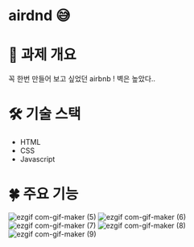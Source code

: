 # airdnd 😅


# 📑 과제 개요

꼭 한번 만들어 보고 싶었던 airbnb ! 벽은 높았다..

# 🛠 기술 스택

- HTML
- CSS
- Javascript

# 🍀 주요 기능

![ezgif com-gif-maker (5)](https://user-images.githubusercontent.com/96774661/163691199-324c8923-2939-4119-bfe5-b925e6098a81.gif)
![ezgif com-gif-maker (6)](https://user-images.githubusercontent.com/96774661/163691202-194c8114-149a-43e3-9a75-116447aa5af6.gif)
![ezgif com-gif-maker (7)](https://user-images.githubusercontent.com/96774661/163691204-41dc87c3-89f6-4cbf-9f18-64cf71b32ce0.gif)
![ezgif com-gif-maker (8)](https://user-images.githubusercontent.com/96774661/163691205-03cb3a2d-afd7-46c1-b31d-b50b3e04cdd1.gif)
![ezgif com-gif-maker (9)](https://user-images.githubusercontent.com/96774661/163691208-99b3b9ce-6e44-46b2-87a4-69dfe7216361.gif)
